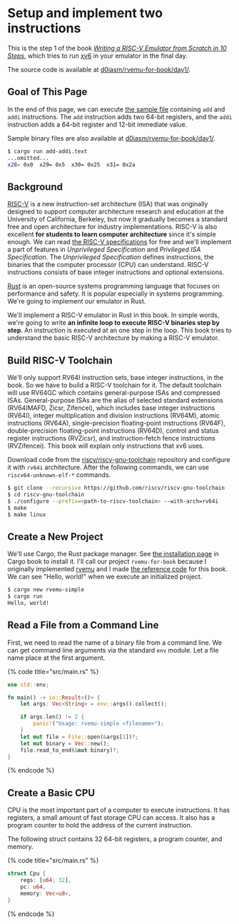 # Setup and implement two instructions

This is the step 1 of the book [_Writing a RISC-V Emulator from Scratch in 10 Steps_](./), which tries to run [xv6](https://github.com/mit-pdos/xv6-riscv) in your emulator in the final day.

The source code is available at [d0iasm/rvemu-for-book/day1/](https://github.com/d0iasm/rvemu-for-book/tree/master/day1).

## Goal of This Page

In the end of this page, we can execute [the sample file](https://github.com/d0iasm/rvemu-for-book/blob/master/day1/add-addi.s) containing `add` and `addi` instructions. The `add` instruction adds two 64-bit registers, and the `addi` instruction adds a 64-bit register and 12-bit immediate value.

Sample binary files are also available at [d0iasm/rvemu-for-book/day1/](https://github.com/d0iasm/rvemu-for-book/tree/master/day1).

```bash
$ cargo run add-addi.text
...omitted...
x28= 0x0  x29= 0x5  x30= 0x25  x31= 0x2a
```

## Background

[RISC-V](https://riscv.org/) is a new instruction-set architecture \(ISA\) that was originally designed to support computer architecture research and education at the University of California, Berkeley, but now it gradually becomes a standard free and open architecture for industry implementations. RISC-V is also excellent **for students to learn computer architecture** since it's simple enough. We can read [the RISC-V specifications](https://riscv.org/specifications/) for free and we'll implement a part of features in _Unprivileged Specification_ and _Privileged ISA Specification_. The _Unprivileged Specification_ defines instructions, the binaries that the computer processor \(CPU\) can understand. RISC-V instructions consists of base integer instructions and optional extensions.

[Rust](https://www.rust-lang.org/) is an open-source systems programming language that focuses on performance and safety. It is popular especially in systems programming. We're going to implement our emulator in Rust.

We'll implement a RISC-V emulator in Rust in this book. In simple words, we're going to write **an infinite loop to execute RISC-V binaries step by step**. An instruction is executed at an one step in the loop. This book tries to understand the basic RISC-V architecture by making a RISC-V emulator.

## Build RISC-V Toolchain

We'll only support RV64I instruction sets, base integer instructions, in the book. So we have to build a RISC-V toolchain for it. The default toolchain will use RV64GC which contains general-purpose ISAs and compressed ISAs. General-purpose ISAs are the alias of selected standard extensions \(RV64IMAFD, Zicsr, Zifencei\), which includes base integer instructions \(RV64I\), integer multiplication and division instructions \(RV64M\), atomic instructions \(RV64A\), single-precision floating-point instructions \(RV64F\), double-precision floating-point instructions \(RV64D\), control and status register instructions \(RVZicsr\), and instruction-fetch fence instructions \(RVZifencei\). This book will explain only instructions that xv6 uses.

Download code from the [riscv/riscv-gnu-toolchain](https://github.com/riscv/riscv-gnu-toolchain) repository and configure it with `rv64i` architecture. After the following commands, we can use `riscv64-unknown-elf-*` commands.

```bash
$ git clone --recursive https://github.com/riscv/riscv-gnu-toolchain
$ cd riscv-gnu-toolchain
$ ./configure --prefix=<path-to-riscv-toolchain> --with-arch=rv64i
$ make
$ make linux
```

## Create a New Project

We'll use Cargo, the Rust package manager. See [the installation page](https://doc.rust-lang.org/cargo/getting-started/installation.html) in Cargo book to install it. I'll call our project `rvemu-for-book` because I originally implemented [rvemu](https://github.com/d0iasm/rvemu) and I made [the reference code](https://github.com/d0iasm/rvemu-for-book) for this book. We can see "Hello, world!" when we execute an initialized project.

```bash
$ cargo new rvemu-simple
$ cargo run
Hello, world!
```

## Read a File from a Command Line

First, we need to read the name of a binary file from a command line. We can get command line arguments via the standard `env` module. Let a file name place at the first argument.

{% code title="src/main.rs" %}
```rust
use std::env;

fn main() -> io::Result<()> {
    let args: Vec<String> = env::args().collect();

    if args.len() != 2 {
        panic!("Usage: rvemu-simple <filename>");
    }
    let mut file = File::open(&args[1])?;
    let mut binary = Vec::new();
    file.read_to_end(&mut binary)?;
}
```
{% endcode %}

## Create a Basic CPU

CPU is the most important part of a computer to execute instructions. It has registers, a small amount of fast storage CPU can access. It also has a program counter to hold the address of the current instruction.

The following struct contains 32 64-bit registers, a program counter, and memory.

{% code title="src/main.rs" %}
```rust
struct Cpu {
    regs: [u64; 32],
    pc: u64,
    memory: Vec<u8>,
}
```
{% endcode %}





